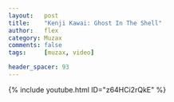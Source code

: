 ```yaml
---
layout:   post
title:    "Kenji Kawai: Ghost In The Shell"
author:   flex
category: Muzax
comments: false
tags:     [muzax, video]

header_spacer: 93
---
```


<div class="shadow" style="position: absolute; left: 0px; top: 0px; width: 100%; z-index: -1; background-image: url(https://static0.srcdn.com/wordpress/wp-content/uploads/2017/03/Ghost-in-the-Shell-2-Innocence-Batou-Major.jpeg); height: 100%; background-position: center; background-repeat: no-repeat; background-size: cover;"></div>

{% include youtube.html ID="z64HCi2rQkE" %}